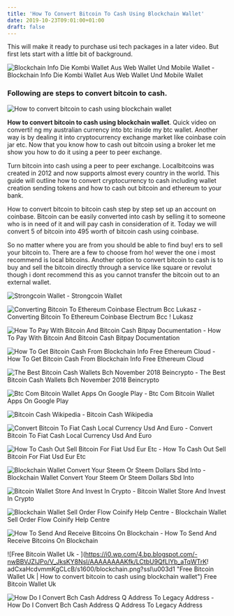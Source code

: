 ```yaml
---
title: 'How To Convert Bitcoin To Cash Using Blockchain Wallet'
date: 2019-10-23T09:01:00+01:00
draft: false
---
```


This will make it ready to purchase usi tech packages in a later video. But first lets start with a little bit of background.

![Blockchain Info Die Kombi Wallet Aus Web Wallet Und Mobile Wallet - ](http://bitcoin-kaufen.org/wp-content/uploads/2018/02/blockchain-begruessung-1024x585.jpeg "Blockchain Info Die Kombi Wallet Aus Web Wallet Und Mobile Wallet | How to convert bitcoin to cash using blockchain wallet") Blockchain Info Die Kombi Wallet Aus Web Wallet Und Mobile Wallet

### Following are steps to convert bitcoin to cash.

![How to convert bitcoin to cash using blockchain wallet](https://www.bitdegree.org/tutorials/wp-content/uploads/2018/03/How-to-cash-out-Bitcoin-2.png "How to convert bitcoin to cash using blockchain wallet")

**How to convert bitcoin to cash using blockchain wallet**. Quick video on converti! ng my australian currency into btc inside my btc wallet. Another way is by dealing it into cryptocurrency exchange market like coinbase coin jar etc. Now that you know how to cash out bitcoin using a broker let me show you how to do it using a peer to peer exchange.

Turn bitcoin into cash using a peer to peer exchange. Localbitcoins was created in 2012 and now supports almost every country in the world. This guide will outline how to convert cryptocurrency to cash including wallet creation sending tokens and how to cash out bitcoin and ethereum to your bank.

How to convert bitcoin to bitcoin cash step by step set up an account on coinbase. Bitcoin can be easily converted into cash by selling it to someone who is in need of it and will pay cash in consideration of it. Today we will convert 5 of bitcoin into 495 worth of bitcoin cash using coinbase.

So no matter where you are from you should be able to find buy! ers to sell your bitcoin to. There are a few to choose from ho! wever the one i most recommend is local bitcoins. Another option to convert bitcoin to cash is to buy and sell the bitcoin directly through a service like square or revolut though i dont recommend this as you cannot transfer the bitcoin out to an external wallet.

![Strongcoin Wallet - ](https://strongcoin.com/assets/blog/how_blockchaininfo/security-center-0b8b596dd65a8e86380653fb4dab3293ad4d0d7449e3ff334364e148c7e44046.png "Strongcoin Wallet | How to convert bitcoin to cash using blockchain wallet") Strongcoin Wallet

![Converting Bitcoin To Ethereum Coinbase Electrum Bcc Lukasz - ](https://steemitimages.com/640x0/http://i.imgur.com/YvyhOV3.png "Converting Bitcoin To Ethereum Coinbase Electrum Bcc Lukasz | How to convert bitcoin to cash using blockchain wallet") Converting Bitcoin To Ethereum Coinbase Electrum Bcc ! Lukasz

![How To Pay With Bitcoin And Bitcoin Cash Bitpay Documentation - ](https://bitpay.com/images/btc-and-bch-paypro-vertical.d8fb73b0.png "How To Pay With Bitcoin And Bitcoin Cash Bitpay Documentation | How to convert bitcoin to cash using blockchain wallet") How To Pay With Bitcoin And Bitcoin Cash Bitpay Documentation

![How To Get Bitcoin Cash From Blockchain Info Free Ethereum Cloud - ](https://i.ytimg.com/vi/oOnvBU-0suY/maxresdefault.jpg "How To Get Bitcoin Cash From Blockchain Info Free Ethereum Cloud | How to convert bitcoin to cash using blockchain wallet") How To Get Bitcoin Cash From Blockchain Info Free Ethereum Cloud

![The Best Bitcoin Cash Wallets Bch November 2018 Beincrypto - ](https://beincrypto.com/wp-content/uploads/2018/11/crypto_wallet.jpg) The Best Bitcoin Cash Wallets Bch November 2018 Beincrypto

![Btc Com Bitcoin Wallet Apps On Google Play - ](https://i.ytimg.com/vi/-GHFTm8o92w/hqdefault.jpg "Btc Com Bitcoin Wallet Apps On Google Play | How to convert bitcoin to cash using blockchain wallet") Btc Com Bitcoin Wallet Apps On Google Play

![Bitcoin Cash Wikipedia - ](https://upload.wikimedia.org/wikipedia/commons/5/58/Bitcoin_Cash.png "Bitcoin Cash Wikipedia | How to convert bitcoin to cash using blockchain wallet") Bitcoin Cash Wikipedia

![Convert Bitcoin To Fiat Cash Local Currency Usd And Euro - ](https://syafzmagz.com/images/1c.jpg "Convert Bitcoin To Fiat Cash Local Currency Usd And Euro | How to convert bitcoin to cash using blockchain !   wallet") Convert Bitcoin To Fiat Cash Local Currency Usd And Euro

![How To Cash Out Sell Bitcoin For Fiat Usd Eur Etc - ](https://coincentral.com/wp-content/uploads/2017/11/Coinbase-Cash-Out-Limit.png "How To Cash Out Sell Bitcoin For Fiat Usd Eur Etc | How to convert bitcoin to cash using blockchain wallet") How To Cash Out Sell Bitcoin For Fiat Usd Eur Etc

![Blockchain Wallet Convert Your Steem Or Steem Dollars Sbd Into - ](https://steemitimages.com/640x0/https://d1vof77qrk4l5q.cloudfront.net/img/b660951f490901b30bffb0d1244fb72d003da330.png "Blockchain Wallet Convert Your Steem Or Steem Dollars Sbd Into | How to convert bitcoin to cash using blockchain wallet") Blockchain Wallet Convert Your Steem Or Steem Dollars Sbd Into

![Bitcoin Wallet Store And Invest In Crypto - ](https://www.blockchain.com/static/img/wallet/swap.png "!") Bitcoin Wallet Store And Invest In Crypto

![Blockchain Wallet Sell Order Flow Coinify Help Centre - ](https://coinify.kayako.com/base/media/url/bhIk7LgBI5MF1zsgetUqltF1vPzUVoPr "Blockchain Wallet Sell Order Flow Coinify Help Centre | How to convert bitcoin to cash using blockchain wallet") Blockchain Wallet Sell Order Flow Coinify Help Centre

![How To Send And Receive Bitcoins On Blockchain - ](https://i.ytimg.com/vi/rRoh9gIf6mc/maxresdefault.jpg "How To Send And Receive Bitcoins On Blockchain | How to convert bitcoin to cash using blockchain wallet") How To Send And Receive Bitcoins On Blockchain

![Free Bitcoin Wallet Uk - ](https://i0.wp.com/4.bp.blogspot.com/-nwBBVJZlJPo/V_JksKY8NsI/AAAAAAAAKfk/LCtbU9QfLlYb_aTqWTrK!   adCxaHcdvmmKgCLcB/s1600/blockchain.png?ssl\u003d1 "Free Bitcoin Wallet Uk | How to convert bitcoin to cash using blockchain wallet") Free Bitcoin Wallet Uk

![How Do I Convert Bch Cash Address Q Address To Legacy Address - ](https://d33v4339jhl8k0.cloudfront.net/docs/assets/59907929042863033a1bf144/images/5cf54f8b04286333a2641aa3/file-lZ7t2z2ArD.gif "How Do I Convert Bch Cash Address Q Address To Legacy Address | How to convert bitcoin to cash using blockchain wallet") How Do I Convert Bch Cash Address Q Address To Legacy Address